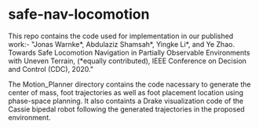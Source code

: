# safe-nav-locomotion

This repo contains the code used for implementation in our published work:-
"Jonas Warnke*, Abdulaziz Shamsah*, Yingke Li*, and Ye Zhao. Towards Safe Locomotion Navigation in Partially Observable Environments with Uneven Terrain, (*equally contributed), IEEE Conference on Decision and Control (CDC), 2020."

The Motion_Planner directory contains the code nacessary to generate the center of mass, foot trajectories as well as foot placement location using phase-space planning. It also containts a Drake visualization code of the Cassie bipedal robot following the generated trajectories in the proposed environment.
